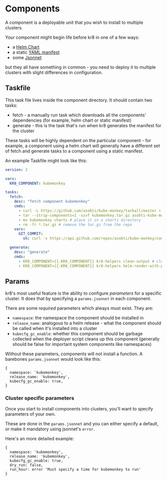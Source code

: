 # Components

A component is a deployable unit that you wish to install to multiple clusters.

Your component might begin life before kr8 in one of a few ways:

  - a [Helm Chart](https://github.com/helm/charts/tree/master/stable)
  - a static [YAML manifest](https://github.com/kubernetes/examples/blob/master/guestbook/all-in-one/guestbook-all-in-one.yaml)
  - some [Jsonnet](https://github.com/coreos/prometheus-operator/tree/master/jsonnet/prometheus-operator)

but they all have something in common - you need to deploy it to multiple clusters with slight differences in configuration.


## Taskfile

This task file lives inside the component directory. It should contain two tasks:

  - fetch - a manually run task which downloads all the components' dependencies (for example, helm chart or static manifest)
  - generate - this is the task that's run when kr8 generates the manifest for the cluster


These tasks will be highly dependent on the particular component - for example, a component using a helm chart will generally have a different set of fetch and generate tasks to a component using a static manifest.

An example Taskfile might look like this:

```yaml
version: 2

vars:
  KR8_COMPONENT: kubemonkey

tasks:
  fetch:
    desc: "fetch component kubemonkey"
    cmds:
      - curl -L https://github.com/asobti/kube-monkey/tarball/master > kubemonkey.tar.gz # download the local helm chart from the git repo
      - tar --strip-components=2 -xzvf kubemonkey.tar.gz asobti-kube-monkey-{{.GIT_COMMIT}}/helm # extract it
      - mv kubemonkey charts # place it in a charts directory
      - rm -fr *.tar.gz # remove the tar.gz from the repo
    vars:
      GIT_COMMIT:
        sh: curl -s https://api.github.com/repos/asobti/kube-monkey/commits/master | jq .sha -r | xargs git rev-parse --short

  generate:
    desc: "generate"
    cmds:
      - KR8_COMPONENT={{.KR8_COMPONENT}} kr8-helpers clean-output # clean the tmp directories each time we generate
      - KR8_COMPONENT={{.KR8_COMPONENT}} kr8-helpers helm-render-with-patch "{{.KR8_COMPONENT}}" patches.jsonnet # our generate command, which in this case is a helm-render with some patches in a jsonnet file
```

## Params

kr8's most useful feature is the ability to configure _parameters_ for a specific cluster. It does that by specifying a `params.jsonnet` in each component.

There are some *required* parameters which always must exist. They are:

  - `namespace`: the namespace the component should be installed in
  - `release_name`: analogous to a helm release - what the component should be called when it's installed into a cluster
  - `kubecfg_gc_enable`: whether this component should be garbage collected when the deployer script cleans up this component (generally should be false for important system components like namespaces)


Without these parameters, components will not install a function. A barebones `params.jsonnet` would look like this:

```jsonnet
{
  namespace: 'kubemonkey',
  release_name: 'kubemonkey',
  kubecfg_gc_enable: true,
}
```

### Cluster specific parameters

Once you start to install components into clusters, you'll want to specify parameters of your own.

These are done in the `params.jsonnet` and you can either specify a default, or make it mandatory using jsonnet's `error`.

Here's an more detailed example:

```jsonnet
{
  namespace: 'kubemonkey',
  release_name: 'kubemonkey',
  kubecfg_gc_enable: true,
  dry_run: false,
  run_hour: error 'Must specify a time for kubemonkey to run'
}
```

